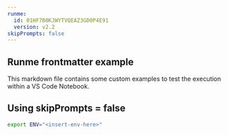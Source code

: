 ```yaml
---
runme:
  id: 01HF7B0KJWYTVQEAZ3GD0P4E91
  version: v2.2
skipPrompts: false
---
```


## Runme frontmatter example

This markdown file contains some custom examples to test the execution within a VS Code Notebook.

## Using skipPrompts = false

```sh {"id":"01HF7B0KJWYTVQEAZ3GCQP5DPS"}
export ENV="<insert-env-here>"
```
